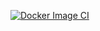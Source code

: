 [![Docker Image CI](https://github.com/brouquette-index/formation/actions/workflows/build-ib.yaml/badge.svg)](https://github.com/brouquette-index/formation/actions/workflows/build-ib.yaml)
